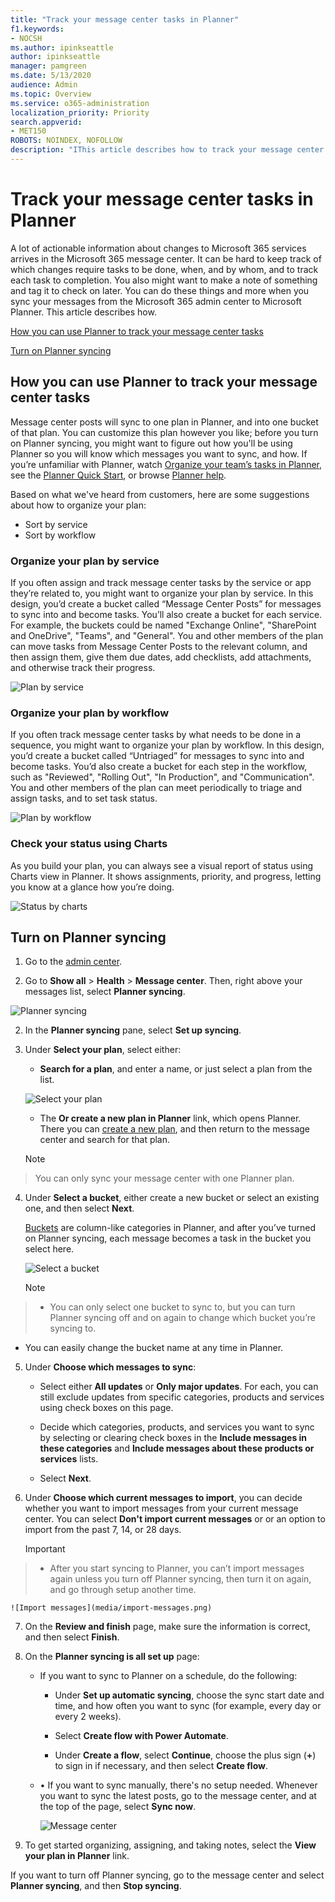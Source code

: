 ```yaml
---
title: "Track your message center tasks in Planner"
f1.keywords:
- NOCSH
ms.author: ipinkseattle
author: ipinkseattle
manager: pamgreen
ms.date: 5/13/2020
audience: Admin
ms.topic: Overview
ms.service: o365-administration
localization_priority: Priority
search.appverid:
- MET150
ROBOTS: NOINDEX, NOFOLLOW
description: "IThis article describes how to track your message center tasks in Microsoft Planner."
---
```


# Track your message center tasks in Planner

A lot of actionable information about changes to Microsoft 365 services arrives in the Microsoft 365 message center. It can be hard to keep track of which changes require tasks to be done, when, and by whom, and to track each task to completion. You also might want to make a note of something and tag it to check on later. You can do these things and more when you sync your messages from the Microsoft 365 admin center to Microsoft Planner. This article describes how.

[How you can use Planner to track your message center tasks](#how-you-can-use-planner-to-track-your-message-center-tasks) <br/>

[Turn on Planner syncing](#turn-on-planner-syncing)

## How you can use Planner to track your message center tasks

Message center posts will sync to one plan in Planner, and into one bucket of that plan. You can customize this plan however you like; before you turn on Planner syncing, you might want to figure out how you'll be using Planner so you will know which messages you want to sync, and how. If you’re unfamiliar with Planner, watch [Organize your team’s tasks in Planner](https://support.office.com/article/video-organize-your-team-s-tasks-in-microsoft-planner-c931a8a8-0cbb-4410-b66e-ae13233135fb), see the [Planner Quick Start](https://support.office.com/article/sign-in-to-microsoft-planner-fe43c972-5a95-4071-86d4-423a64a3b21e), or browse [Planner help](https://support.office.com/planner).

Based on what we've heard from customers, here are some suggestions about how to organize your plan:

- Sort by service
- Sort by workflow

### Organize your plan by service

If you often assign and track message center tasks by the service or app they’re related to, you might want to organize your plan by service. In this design, you’d create a bucket called “Message Center Posts” for messages to sync into and become tasks. You’ll also create a bucket for each service. For example, the buckets could be named "Exchange Online", "SharePoint and OneDrive", "Teams", and "General". You and other members of the plan can move tasks from Message Center Posts to the relevant column, and then assign them, give them due dates, add checklists, add attachments, and otherwise track their progress.

![Plan by service](media/plan-by-service.png)

### Organize your plan by workflow

If you often track message center tasks by what needs to be done in a sequence, you might want to organize your plan by workflow. In this design, you’d create a bucket called “Untriaged” for messages to sync into and become tasks. You’d also create a bucket for each step in the workflow, such as "Reviewed", "Rolling Out", "In Production", and "Communication". You and other members of the plan can meet periodically to triage and assign tasks, and to set task status.

![Plan by workflow](media/plan-by-workflow.png)

### Check your status using Charts

As you build your plan, you can always see a visual report of status using Charts view in Planner. It shows assignments, priority, and progress, letting you know at a glance how you’re doing.

![Status by charts](media/status-by-charts.png)

## Turn on Planner syncing

1. Go to the [admin center](https://admin.microsoft.com).

2. Go to **Show all** > **Health** > **Message center**. Then, right above your messages list, select **Planner syncing**.

![Planner syncing](media/planner-syncing.png)

2. In the **Planner syncing** pane, select **Set up syncing**.

3. Under **Select your plan**, select either:

    - **Search for a plan**, and enter a name, or just select a plan from the list.

    ![Select your plan](media/select-your-plan.png)

    -  The **Or create a new plan in Planner** link, which opens Planner. There you can [create a new plan](https://support.microsoft.com/office/create-a-plan-in-microsoft-planner-93e65b03-6fac-4661-a502-e3161475ab93?ui=en-us&rs=en-us&ad=us), and then return to the message center and search for that plan.

    > [!NOTE]
> You can only sync your message center with one Planner plan.

4. Under **Select a bucket**, either create a new bucket or select an existing one, and then select **Next**.

    [Buckets](https://support.microsoft.com/office/create-buckets-to-sort-your-tasks-238af119-3c2b-4cbb-a124-29da99488139?ui=en-us&rs=en-us&ad=us) are column-like categories in Planner, and after you’ve turned on Planner syncing, each message becomes a task in the bucket you select here.

    ![Select a bucket](media/select-a-bucket.png)

    > [!NOTE]
> - You can only select one bucket to sync to, but you can turn Planner syncing off and on again to change which bucket you’re syncing to. <br/>

  - You can easily change the bucket name at any time in Planner.

5. Under **Choose which messages to sync**:

    - Select either **All updates** or **Only major updates**. For each, you can still exclude updates from specific categories, products and services using check boxes on this page.

    - Decide which categories, products, and services you want to sync by selecting or clearing check boxes in the **Include messages in these categories** and **Include messages about these products or services** lists.

    - Select **Next**.

6. Under **Choose which current messages to import**, you can decide whether you want to import messages from your current message center. You can select **Don't import current messages** or or an option to import from the past 7, 14, or 28 days.

    > [!IMPORTANT]
> - After you start syncing to Planner, you can’t import messages again unless you turn off Planner syncing, then turn it on again, and go through setup another time.

    ![Import messages](media/import-messages.png)

7. On the **Review and finish** page, make sure the information is correct, and then select **Finish**.

8. On the **Planner syncing is all set up** page:

    - If you want to sync to Planner on a schedule, do the following:

        - Under **Set up automatic syncing**, choose the sync start date and time, and how often you want to sync (for example, every day or every 2 weeks).

        - Select **Create flow with Power Automate**.

        - Under **Create a flow**, select **Continue**, choose the plus sign (**+**) to sign in if necessary, and then select **Create flow**.

    - •	If you want to sync manually, there's no setup needed. Whenever you want to sync the latest posts, go to the message center, and at the top of the page, select **Sync now**.

        ![Message center](media/message-center.png)

9. To get started organizing, assigning, and taking notes, select the **View your plan in Planner** link.

If you want to turn off Planner syncing, go to the message center and select **Planner syncing**, and then **Stop syncing**.

